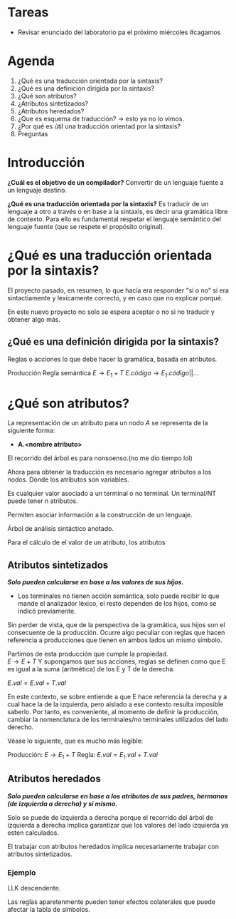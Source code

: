 
# Tareas
- Revisar enunciado del laboratorio pa el próximo miércoles #cagamos
# Agenda
1. ¿Qué es una traducción orientada por la sintaxis?
2. ¿Qué es una definición dirigida por la sintaxis?
3. ¿Qué son atributos?
4. ¿Atributos sintetizados?
5. ¿Atributos heredados?
6. ¿Que es esquema de traducción? $\rightarrow$ esto ya no lo vimos. 
7. ¿Por qué es útil una traducción orientad por la sintaxis?
8. Preguntas

# Introducción
**¿Cuál es el objetivo de un compilador?**
Convertir de un lenguaje fuente a un lenguaje destino. 

**¿Qué es una traducción orientada por la sintaxis?**
Es traducir de un lenguaje a otro a través o en base a la sintaxis, es decir una gramática libre de contexto. Para ello es fundamental respetar el lenguaje semántico del lenguaje fuente (que se respete el propósito original). 



# ¿Qué es una traducción orientada por la sintaxis?

El proyecto pasado, en resumen, lo que hacía era responder "si o no" si era sintactiamente y lexicamente correcto, y en caso que no explicar porqué.

En este nuevo proyecto no solo se espera aceptar o no si no traducir y obtener algo más. 

## ¿Qué es una definición dirigida por la sintaxis?

Reglas o acciones lo que debe hacer la gramática, basada en atributos. 

Producción               Regla semántica
$E\rightarrow E_1 + T$              $E.código \rightarrow E_1.código ||...$ 

# ¿Qué son atributos?

La representación de un atributo para un nodo $A$ se representa de la siguiente forma: 
- **A.\<nombre atributo>**

El recorrido del árbol es para nonsoenso.(no me dio tiempo lol)

Ahora para obtener la traducción es necesario agregar atributos a los nodos. Dónde los atributos son variables. 

Es cualquier valor asociado a un terminal o no terminal. 
Un terminal/NT puede tener n atributos. 

Permiten asociar información a la construcción de un lenguaje. 

Árbol de análisis sintáctico anotado. 

Para el cálculo de el valor de un atributo, los atributos 
## Atributos sintetizados

***Solo pueden calcularse en base a los valores de sus hijos.*** 

- Los terminales no tienen acción semántica, solo puede recibir lo que mande el analizador léxico, el resto dependen de los hijos, como se indicó previamente. 

Sin perder de vista, que de la perspectiva de la gramática, sus hijos son el consecuente de la producción. Ocurre algo peculiar con reglas que hacen referencia a producciones que tienen en ambos lados un mismo símbolo. 

Partimos de esta producción que cumple la propiedad.  
$E \rightarrow E + T$
Y supongamos que sus acciones, reglas se definen como que E es igual a la suma (aritmética) de los E y T de la derecha. 

$E.val = E.val + T.val$

En este contexto, se sobre entiende a que E hace referencia la derecha y a cual hace la de la izquierda, pero aislado a ese contexto resulta imposible saberlo. Por tanto, es conveniente, al momento de definir la producción, cambiar la nomenclatura de los terminales/no terminales utilizados del lado derecho. 

Véase lo siguiente, que es mucho más legible: 

Producción: $E \rightarrow E_1 + T$
Regla: $E.val = E_1.val + T.val$ 


## Atributos heredados

***Solo pueden calcularse en base a los atributos de sus padres, hermanos (de izquierda a derecha) y si mismo.***

Solo se puede de izquierda a derecha porque el recorrido del árbol de izquierda a derecha implica garantizar que los valores del lado izquierda ya esten calculados. 

El trabajar con atributos heredados implica necesariamente trabajar con atributos sintetizados. 

### Ejemplo
LLK descendente. 



Las reglas aparetenmente pueden tener efectos colaterales que puede afectar la tabla de símbolos. 


